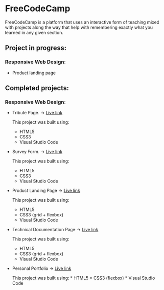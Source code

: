 # FreeCodeCamp

FreeCodeCamp is a platform that uses an interactive form of teaching mixed with projects along the way that help with remembering exactly what you learned in any given section.

## Project in progress:

### Responsive Web Design:

* Product landing page

## Completed projects:

### Responsive Web Design:

* Tribute Page. -> [Live link](https://sneakzz.github.io/FreeCodeCamp/Responsive%20Web%20Design%20Projects/Tribute%20page/)

  This project was built using:
    * HTML5
    * CSS3
    * Visual Studio Code
    
* Survey Form. -> [Live link](https://sneakzz.github.io/FreeCodeCamp/ResponsiveWebDesignProjects/Survey%20form/)

  This project was built using:
    * HTML5
    * CSS3
    * Visual Studio Code

* Product Landing Page -> [Live link](https://sneakzz.github.io/FreeCodeCamp/Responsive%20Web%20Design%20Projects/Product%20Landing%20Page/)

  This project was built using:
    * HTML5
    * CSS3 (grid + flexbox)
    * Visual Studio Code

* Technical Documentation Page -> [Live link](https://sneakzz.github.io/FreeCodeCamp/Responsive%20Web%20Design%20Projects/Technical%20Documentation%20Page/)

  This project was built using:
    * HTML5
    * CSS3 (grid + flexbox)
    * Visual Studio Code

* Personal Portfolio -> [Live link](https://sneakzz.github.io/FreeCodeCamp/Responsive%20Web%20Design%20Projects/Personal%20Portfolio/)

    This project was built using:
      * HTML5
      * CSS3 (flexbox)
      * Visual Studio Code